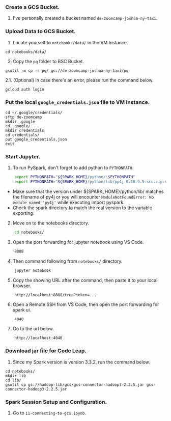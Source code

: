 ### Create a GCS Bucket.

1. I've personally created a bucket named `de-zoomcamp-joshua-ny-taxi`.

### Upload Data to GCS Bucket.

1. Locate yourself to `notebooks/data/` in the VM Instance.

```shell
cd notebooks/data/
```

2. Copy the `pq` folder to BSC Bucket.

```shell
gsutil -m cp -r pq/ gs://de-zoomcamp-joshua-ny-taxi/pq
```

2.1. (Optional) In case there's an error, please run the command below.

```shell
gcloud auth login
```

### Put the local `google_credentials.json` file to VM Instance.

```shell
cd ~/.google/credentials/
sftp de-zoomcamp
mkdir .google
cd .google/
mkdir credentials
cd credentials/
put google_credentials.json
exit
```

### Start Jupyter.

1. To run PySpark, don't forget to add python to `PYTHONPATH`.

```bash
    export PYTHONPATH="${SPARK_HOME}/python/:$PYTHONPATH"
    export PYTHONPATH="${SPARK_HOME}/python/lib/py4j-0.10.9.5-src.zip:$PYTHONPATH"
```

- Make sure that the version under ${SPARK_HOME}/python/lib/ matches the filename of py4j or you will encounter `ModuleNotFoundError: No module named 'py4j'` while executing import pyspark.
- Check the spark directory to match the real version to the variable exporting.

2. Move on to the notebooks directory.

```bash
    cd notebooks/
```

3. Open the port forwarding for jupyter notebook using VS Code.

```bash
    8888
```

4. Then command following from `notebooks/` directory.

```bash
    jupyter notebook
```

5. Copy the showing URL after the command, then paste it to your local browser.

```plain
    http://localhost:8888/tree?token=...
```

6. Open a Remote SSH from VS Code, then open the port forwarding for spark ui.

```bash
    4040
```

7. Go to the url below.

```plain
    http://localhost:4040
```

### Download jar file for Code Leap.

1. Since my Spark version is version 3.3.2, run the command below.

```shell
cd notebooks/
mkdir lib
cd lib/
gsutil cp gs://hadoop-lib/gcs/gcs-connector-hadoop3-2.2.5.jar gcs-connector-hadoop3-2.2.5.jar
```

### Spark Session Setup and Configuration.

1. Go to `11-connecting-to-gcs.ipynb`.
